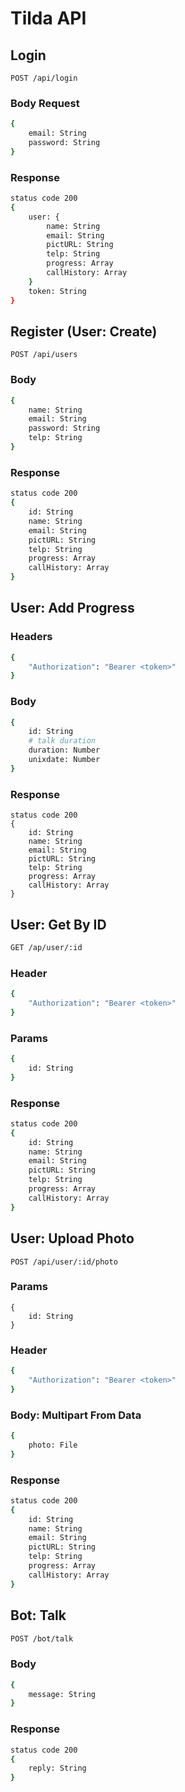 # Tilda API
## Login
```
POST /api/login
```

### Body Request
```bash
{
    email: String
    password: String
}
```

### Response
```bash
status code 200
{
    user: {
        name: String
        email: String
        pictURL: String
        telp: String
        progress: Array
        callHistory: Array
    }
    token: String
}
```

## Register (User: Create)
```
POST /api/users
```

### Body
```bash
{
    name: String
    email: String
    password: String
    telp: String
}
```

### Response
```bash
status code 200
{
    id: String
    name: String
    email: String
    pictURL: String
    telp: String
    progress: Array
    callHistory: Array
}
```

## User: Add Progress
### Headers
```bash
{
    "Authorization": "Bearer <token>"
}
```

### Body
```bash
{
    id: String
    # talk duration
    duration: Number
    unixdate: Number
}
```

### Response
```
status code 200
{
    id: String
    name: String
    email: String
    pictURL: String
    telp: String
    progress: Array
    callHistory: Array
}
```

## User: Get By ID
```bash
GET /ap/user/:id
```

### Header
```bash
{
    "Authorization": "Bearer <token>"
}
```

### Params
```bash
{
    id: String
}
```

### Response
```bash
status code 200
{
    id: String
    name: String
    email: String
    pictURL: String
    telp: String
    progress: Array
    callHistory: Array
}
```

## User: Upload Photo
```
POST /api/user/:id/photo
```

### Params
```
{
    id: String
}
```

### Header
```bash
{
    "Authorization": "Bearer <token>"
}
```

### Body: Multipart From Data
```bash
{
    photo: File
}
```

### Response
```bash
status code 200
{
    id: String
    name: String
    email: String
    pictURL: String
    telp: String
    progress: Array
    callHistory: Array
}
```

## Bot: Talk
```bash
POST /bot/talk
```

### Body
```bash
{
    message: String
}
```

### Response
```bash
status code 200
{
    reply: String
}
```
